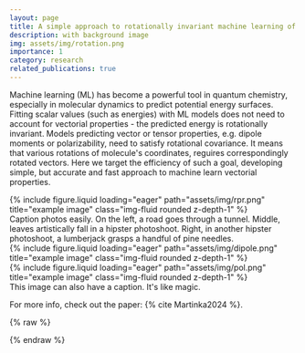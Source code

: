 ```yaml
---
layout: page
title: A simple approach to rotationally invariant machine learning of a vector quantity
description: with background image
img: assets/img/rotation.png
importance: 1
category: research
related_publications: true
---
```


Machine learning (ML) has become a powerful tool in quantum chemistry, especially in molecular dynamics to predict potential energy surfaces.
Fitting scalar values (such as energies) with ML models does not need to account for vectorial properties - the predicted energy is rotationally invariant.
Models predicting vector or tensor properties, e.g. dipole moments or polarizability, need to satisfy rotational covariance.
It means that various rotations of molecule's coordinates, reguires correspondingly rotated vectors. 
Here we target the efficiency of such a goal, developing simple, but accurate and fast approach to machine learn vectorial properties.

<div class="row">
    <div class="col-sm mt-3 mt-md-0">
        {% include figure.liquid loading="eager" path="assets/img/rpr.png" title="example image" class="img-fluid rounded z-depth-1" %}
    </div>
</div>
<div class="caption">
    Caption photos easily. On the left, a road goes through a tunnel. Middle, leaves artistically fall in a hipster photoshoot. Right, in another hipster photoshoot, a lumberjack grasps a handful of pine needles.
</div>
<div class="row">
    <div class="col-sm mt-3 mt-md-0">
        {% include figure.liquid loading="eager" path="assets/img/dipole.png" title="example image" class="img-fluid rounded z-depth-1" %}
    </div>
    <div class="col-sm mt-3 mt-md-0">
        {% include figure.liquid loading="eager" path="assets/img/pol.png" title="example image" class="img-fluid rounded z-depth-1" %}
    </div>
</div>
<div class="caption">
    This image can also have a caption. It's like magic.
</div>

For more info, check out the paper: {% cite Martinka2024 %}.

{% raw %}

{% endraw %}
